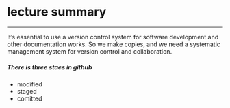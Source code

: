 # lecture summary
---

It’s essential to use a version control system for software development 
and other documentation works.
So we make copies, and we need a systematic management system for version control and collaboration.

##### There is three staes in github
- modified
- staged
- comitted

